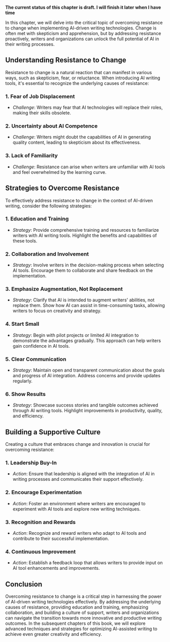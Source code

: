 **The current status of this chapter is draft. I will finish it later when I have time**

In this chapter, we will delve into the critical topic of overcoming resistance to change when implementing AI-driven writing technologies. Change is often met with skepticism and apprehension, but by addressing resistance proactively, writers and organizations can unlock the full potential of AI in their writing processes.

Understanding Resistance to Change
----------------------------------

Resistance to change is a natural reaction that can manifest in various ways, such as skepticism, fear, or reluctance. When introducing AI writing tools, it's essential to recognize the underlying causes of resistance:

### **1. Fear of Job Displacement**

* *Challenge*: Writers may fear that AI technologies will replace their roles, making their skills obsolete.

### **2. Uncertainty about AI Competence**

* *Challenge*: Writers might doubt the capabilities of AI in generating quality content, leading to skepticism about its effectiveness.

### **3. Lack of Familiarity**

* *Challenge*: Resistance can arise when writers are unfamiliar with AI tools and feel overwhelmed by the learning curve.

Strategies to Overcome Resistance
---------------------------------

To effectively address resistance to change in the context of AI-driven writing, consider the following strategies:

### **1. Education and Training**

* *Strategy*: Provide comprehensive training and resources to familiarize writers with AI writing tools. Highlight the benefits and capabilities of these tools.

### **2. Collaboration and Involvement**

* *Strategy*: Involve writers in the decision-making process when selecting AI tools. Encourage them to collaborate and share feedback on the implementation.

### **3. Emphasize Augmentation, Not Replacement**

* *Strategy*: Clarify that AI is intended to augment writers' abilities, not replace them. Show how AI can assist in time-consuming tasks, allowing writers to focus on creativity and strategy.

### **4. Start Small**

* *Strategy*: Begin with pilot projects or limited AI integration to demonstrate the advantages gradually. This approach can help writers gain confidence in AI tools.

### **5. Clear Communication**

* *Strategy*: Maintain open and transparent communication about the goals and progress of AI integration. Address concerns and provide updates regularly.

### **6. Show Results**

* *Strategy*: Showcase success stories and tangible outcomes achieved through AI writing tools. Highlight improvements in productivity, quality, and efficiency.

Building a Supportive Culture
-----------------------------

Creating a culture that embraces change and innovation is crucial for overcoming resistance:

### **1. Leadership Buy-In**

* *Action*: Ensure that leadership is aligned with the integration of AI in writing processes and communicates their support effectively.

### **2. Encourage Experimentation**

* *Action*: Foster an environment where writers are encouraged to experiment with AI tools and explore new writing techniques.

### **3. Recognition and Rewards**

* *Action*: Recognize and reward writers who adapt to AI tools and contribute to their successful implementation.

### **4. Continuous Improvement**

* *Action*: Establish a feedback loop that allows writers to provide input on AI tool enhancements and improvements.

Conclusion
----------

Overcoming resistance to change is a critical step in harnessing the power of AI-driven writing technologies effectively. By addressing the underlying causes of resistance, providing education and training, emphasizing collaboration, and building a culture of support, writers and organizations can navigate the transition towards more innovative and productive writing outcomes. In the subsequent chapters of this book, we will explore advanced techniques and strategies for optimizing AI-assisted writing to achieve even greater creativity and efficiency.
